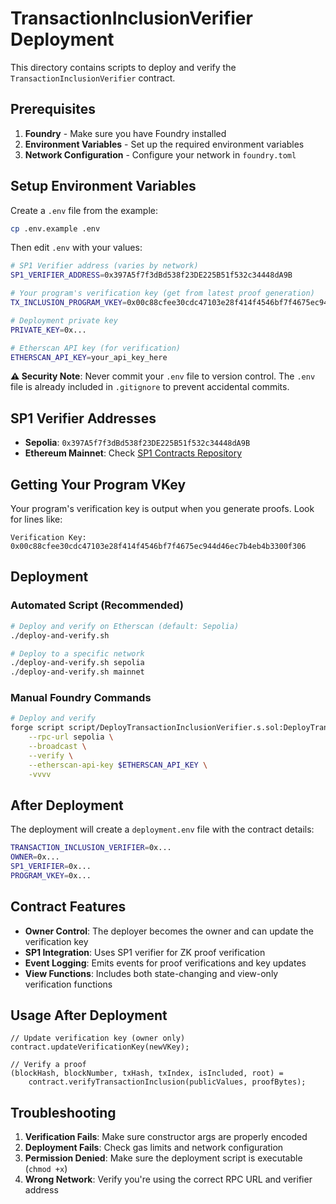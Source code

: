 # TransactionInclusionVerifier Deployment

This directory contains scripts to deploy and verify the `TransactionInclusionVerifier` contract.

## Prerequisites

1. **Foundry** - Make sure you have Foundry installed
2. **Environment Variables** - Set up the required environment variables
3. **Network Configuration** - Configure your network in `foundry.toml`

## Setup Environment Variables

Create a `.env` file from the example:

```bash
cp .env.example .env
```

Then edit `.env` with your values:

```bash
# SP1 Verifier address (varies by network)
SP1_VERIFIER_ADDRESS=0x397A5f7f3dBd538f23DE225B51f532c34448dA9B

# Your program's verification key (get from latest proof generation)
TX_INCLUSION_PROGRAM_VKEY=0x00c88cfee30cdc47103e28f414f4546bf7f4675ec944d46ec7b4eb4b3300f306

# Deployment private key
PRIVATE_KEY=0x...

# Etherscan API key (for verification)
ETHERSCAN_API_KEY=your_api_key_here
```

**⚠️ Security Note**: Never commit your `.env` file to version control. The `.env` file is already included in `.gitignore` to prevent accidental commits.

## SP1 Verifier Addresses

- **Sepolia**: `0x397A5f7f3dBd538f23DE225B51f532c34448dA9B`
- **Ethereum Mainnet**: Check [SP1 Contracts Repository](https://github.com/succinctlabs/sp1-contracts/tree/main/contracts/deployments)

## Getting Your Program VKey

Your program's verification key is output when you generate proofs. Look for lines like:

```
Verification Key: 0x00c88cfee30cdc47103e28f414f4546bf7f4675ec944d46ec7b4eb4b3300f306
```

## Deployment

### Automated Script (Recommended)

```bash
# Deploy and verify on Etherscan (default: Sepolia)
./deploy-and-verify.sh

# Deploy to a specific network
./deploy-and-verify.sh sepolia
./deploy-and-verify.sh mainnet
```

### Manual Foundry Commands

```bash
# Deploy and verify
forge script script/DeployTransactionInclusionVerifier.s.sol:DeployTransactionInclusionVerifier \
    --rpc-url sepolia \
    --broadcast \
    --verify \
    --etherscan-api-key $ETHERSCAN_API_KEY \
    -vvvv
```

## After Deployment

The deployment will create a `deployment.env` file with the contract details:

```bash
TRANSACTION_INCLUSION_VERIFIER=0x...
OWNER=0x...
SP1_VERIFIER=0x...
PROGRAM_VKEY=0x...
```

## Contract Features

- **Owner Control**: The deployer becomes the owner and can update the verification key
- **SP1 Integration**: Uses SP1 verifier for ZK proof verification
- **Event Logging**: Emits events for proof verifications and key updates
- **View Functions**: Includes both state-changing and view-only verification functions

## Usage After Deployment

```solidity
// Update verification key (owner only)
contract.updateVerificationKey(newVKey);

// Verify a proof
(blockHash, blockNumber, txHash, txIndex, isIncluded, root) = 
    contract.verifyTransactionInclusion(publicValues, proofBytes);
```

## Troubleshooting

1. **Verification Fails**: Make sure constructor args are properly encoded
2. **Deployment Fails**: Check gas limits and network configuration
3. **Permission Denied**: Make sure the deployment script is executable (`chmod +x`)
4. **Wrong Network**: Verify you're using the correct RPC URL and verifier address